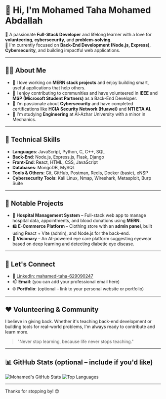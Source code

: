# 👋 Hi, I'm Mohamed Taha Mohamed Abdallah

🎯 A passionate **Full-Stack Developer** and lifelong learner with a love for **volunteering**, **cybersecurity**, and **problem-solving**.  
🚀 I'm currently focused on **Back-End Development (Node.js, Express)**, **Cybersecurity**, and building impactful web applications.

---

## 🧑‍💻 About Me

- 🧠 I love working on **MERN stack projects** and enjoy building smart, useful applications that help others.
- 💬 I enjoy contributing to communities and have volunteered in **IEEE** and **MSP (Microsoft Student Partners)** as a Back-End Developer.
- 🔐 I’m passionate about **Cybersecurity** and have completed certifications like **HCIA Security Network (Huawei)** and **NTI ETA AI**.
- 🏫 I'm studying **Engineering** at Al-Azhar University with a minor in Mechanics.

---

## 💼 Technical Skills

- **Languages**: JavaScript, Python, C, C++, SQL
- **Back-End**: Node.js, Express.js, Flask, Django
- **Front-End**: React, HTML, CSS, JavaScript
- **Databases**: MongoDB, MySQL
- **Tools & Others**: Git, GitHub, Postman, Redis, Docker (basic), eNSP
- **Cybersecurity Tools**: Kali Linux, Nmap, Wireshark, Metasploit, Burp Suite

---

## 📌 Notable Projects

- 🏥 **Hospital Management System** – Full-stack web app to manage hospital data, appointments, and blood donations using **MERN**.
- 🛍️ **E-Commerce Platform** – Clothing store with an **admin panel**, built using React + Vite (admin), and Node.js for the back-end.
- 🧠 **Visionary** – An AI-powered eye care platform suggesting eyewear based on deep learning and detecting diabetic eye disease.

---

## 📢 Let's Connect

- 🔗 [LinkedIn: mahamed-taha-629090247](https://www.linkedin.com/in/mahamed-taha-629090247/)
- 📫 **Email**: (you can add your professional email here)
- 🌐 **Portfolio**: (optional – link to your personal website or portfolio)

---

## ❤️ Volunteering & Community

I believe in giving back. Whether it's teaching back-end development or building tools for real-world problems, I'm always ready to contribute and learn more.

> "Never stop learning, because life never stops teaching."

---

## 📊 GitHub Stats (optional – include if you'd like)

![Mohamed's GitHub Stats](https://github-readme-stats.vercel.app/api?username=your-github-username&show_icons=true&theme=radical)
![Top Languages](https://github-readme-stats.vercel.app/api/top-langs/?username=your-github-username&layout=compact&theme=radical)

---

Thanks for stopping by! 😊
